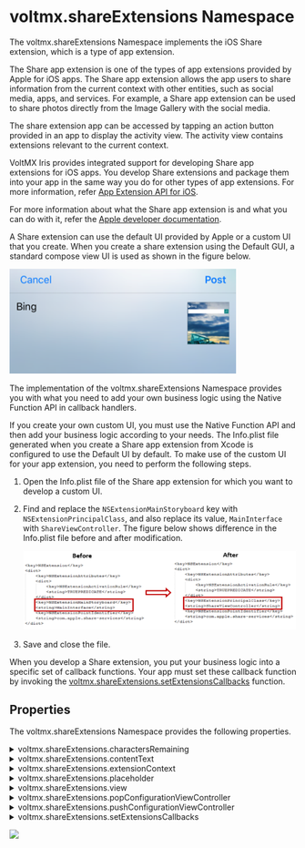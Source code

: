                              


voltmx.shareExtensions Namespace
==============================

The voltmx.shareExtensions Namespace implements the iOS Share extension, which is a type of app extension.

The Share app extension is one of the types of app extensions provided by Apple for iOS apps. The Share app extension allows the app users to share information from the current context with other entities, such as social media, apps, and services. For example, a Share app extension can be used to share photos directly from the Image Gallery with the social media.

The share extension app can be accessed by tapping an action button provided in an app to display the activity view. The activity view contains extensions relevant to the current context.

VoltMX Iris provides integrated support for developing Share app extensions for iOS apps. You develop Share extensions and package them into your app in the same way you do for other types of app extensions. For more information, refer [App Extension API for iOS](app-extension-ios.md).

<!-- For more information about what the Share app extension is and what you can do with it, refer the [Apple developer documentation](app-extension-ios.md). -->

For more information about what the Share app extension is and what you can do with it, refer the [Apple developer documentation](https://developer.apple.com/design/human-interface-guidelines/macos/extensions/share-extensions/).

A Share extension can use the default UI provided by Apple or a custom UI that you create. When you create a share extension using the Default GUI, a standard compose view UI is used as shown in the figure below.

![](resources/images/shareextension-defaultgui_398x184.png)

The implementation of the voltmx.shareExtensions Namespace provides you with what you need to add your own business logic using the Native Function API in callback handlers.

If you create your own custom UI, you must use the Native Function API and then add your business logic according to your needs. The Info.plist file generated when you create a Share app extension from Xcode is configured to use the Default UI by default. To make use of the custom UI for your app extension, you need to perform the following steps.

1.  Open the Info.plist file of the Share app extension for which you want to develop a custom UI.
2.  Find and replace the `NSExtensionMainStoryboard` key with `NSExtensionPrincipalClass`, and also replace its value, `MainInterface` with `ShareViewController`. The figure below shows difference in the Info.plist file before and after modification.
    
    ![](resources/images/info-plist-modification_679x196.png)
    
3.  Save and close the file.

When you develop a Share extension, you put your business logic into a specific set of callback functions. Your app must set these callback function by invoking the [voltmx.shareExtensions.setExtensionsCallbacks](#setExtensionsCallbacks) function.

Properties
----------

The voltmx.shareExtensions Namespace provides the following properties.


<details close markdown="block"><summary>voltmx.shareExtensions.charactersRemaining</summary>

* * *

Sets an initial value to be displayed as the number of characters remaining in the placeholder.

<b>Syntax</b>

```

voltmx.shareExtensions.charactersRemaining;
```

<b>Example</b>

```
//Sample code  
voltmx.shareExtensions.charactersRemaining = 100;
```

<b>Type</b>

Number

<b>Read/Write</b>

Read and write.

<b>Remarks</b>

This property is accessible only in the default GUI mode.

<b>Platform Availability</b>

iOS

</details>
<details close markdown="block"><summary>voltmx.shareExtensions.contentText</summary>

* * *

Contains the text from the current textView.

<b>Syntax</b>

```

voltmx.shareExtensions.contentText;
```

<b>Example</b>

```
//Sample code  
var text = voltmx.shareExtensions.contentText;
```

<b>Type</b>

String

<b>Return Values</b>

text

<b>Remarks</b>

This property is only available in the default GUI mode.

<b>Platform Availability</b>

iOS

</details>
<details close markdown="block"><summary>voltmx.shareExtensions.extensionContext</summary>

* * *

Returns the current extension context.

<b>Syntax</b>

```

voltmx.shareExtensions.extensionContext;
```

<b>Example</b>

```
//Sample code  
var Context = voltmx.shareExtensions.extensionContext;
Context.extensionContext.completeRequestReturningItemsCompletionHandler([], );
```

<b>Type</b>

Object

<b>Read/Write</b>

Read only

<b>Platform Availability</b>

iOS

</details>
<details close markdown="block"><summary>voltmx.shareExtensions.placeholder</summary>

* * *

Sets the text for the share app extension in the placeholder.

<b>Syntax</b>

```

voltmx.shareExtensions.placeholder;
```

<b>Example</b>

```
//Sample code  
voltmx.shareExtensions.placeholder = "write here";
```

<b>Type</b>

String

<b>Read/Write</b>

Read and write.

<b>Remarks</b>

The API works only in default GUI mode.

<b>Platform Availability</b>

iOS

</details>
<details close markdown="block"><summary>voltmx.shareExtensions.view</summary>

* * *

Holds the current extension view.

<b>Syntax</b>

```

voltmx.shareExtensions.view;
```

<b>Example</b>

```
//Sample code  
var myView = voltmx.shareExtensions.view;
myView.addSubView(button);
```

<b>Type</b>

UIView

<b>Read/Write</b>

Read only.

<b>Platform Availability</b>

iOS

Functions
---------

The voltmx.shareExtensions Namespace provides the following function.

</details>
<details close markdown="block"><summary>voltmx.shareExtensions.popConfigurationViewController</summary>

* * *

Dismisses the current configuration view controller.

<b>Syntax</b>

```
voltmx.shareExtensions.popConfigurationViewController();
```

<b>Example</b>

```
//Sample code  
voltmx.shareExtensions.popConfigurationViewController();
```

<b>Parameters</b>

None.

<b>Return Values</b>

None.

<b>Remarks</b>

The function works only in the default GUI mode.

<b>Platform Availability</b>

iOS.

</details>
<details close markdown="block"><summary>voltmx.shareExtensions.pushConfigurationViewController</summary>

* * *

Displays a configuration view controller.

<b>Syntax</b>

```

voltmx.shareExtensions.pushConfigurationViewController(UIVController);
```

<b>Input Parameters</b>

| Parameter | Description |
| --- | --- |
| UIViewController | A UIViewController that your app creates using the Native Functions. |

 

<b>Example</b>

```

var UIVC = //native bindings code to create UIViewController  
 voltmx.shareExtensions.pushConfigurationViewController(UIVC);
```

<b>Return Values</b>

None.

<b>Remarks</b>

The function works only in the default GUI mode. The configuration view controller is called from a configuration item's tabHandler. Only one configuration view controller is allowed at a time. The pushed view controller should set `preferredContentSize` appropriately. The `SLComposeServiceViewController` observes changes to that property and animates sheet size changes as necessary.

<b>Platform Availability</b>

iOS.

</details>
<details close markdown="block"><summary>voltmx.shareExtensions.setExtensionsCallbacks</summary>

* * *

Allows your app to set callback event handlers for a Share extension.

<b>Syntax</b>

```
voltmx.shareExtensions.setExtensionsCallbacks(  
    callbacks);
```

<b>Input Parameters</b>

callbacks {Object}

Contains an object with key-value pairs where the key specifies the extension state and the value is a callback function. The following are the possible keys.  

| Key | Description |
| --- | --- |
| configurationItems | Enables the user to add configuration options via table cells at the bottom of the sheet, Returns an array of SLComposeSheetConfigurationItem objects. Only available in default GUI mode. |
| didSelectCancel | The user clicked the Cancel button. Only available in default GUI mode. |
| didSelectPost | The user clicked the Post button. Only available in default GUI mode. |
| isContentValid | Determines whether or not the content is valid. Only available in default GUI mode. Invalid content disables the Post button. Valid content enables it. |
| loadView | Loads the view into memory. |
| presentationAnimationDidFinish | The sheet presentation animation is finished. Only available in default GUI mode. |
| viewDidAppear | The view was just displayed. |
| viewWillAppear | The view controller's view is about to be added to a view hierarchy. |
| viewDidDisappear | The view has just been removed from the view hierarchy. |
| viewWillDisappear | The view is about to be removed from the view hierarchy. |

<b>Example</b>

```
var callbackEvents = {
    didSelectCancel: function() {
        voltmx.shareExtensions.extensionContext.cancelRequestWithError(undefined);
    },
    isContentValid: function() {
        var input = voltmx.shareExtensions.contentText;
        if (input.length < 100) {
            voltmx.shareExtensions.charactersRemaining = 100 - input.length;
            return true;
        } else {
            return false;
        }
    },
    configurationItems: function() {
        return [ConfigurationItem1, ConfigurationItem2];
    },
    viewDidLoad: function() {
        voltmx.shareExtensions.charactersRemaining = 100;
    }
};

voltmx.shareExtensions.setExtensionsCallbacks(callbackEvents);
```

<b>Example: configurationItems</b>

```
function configurationItems() {
    var returnarray = native bindings code to
    return array of SLComposeSheetConfigurationItem
    return returnarray;
}
voltmx.shareExtensions.setExtensionsCallbacks({“
    configurationItems”: configurationItems
});
```

<b>Example: didSelectCancel</b>

```
function didSelectCancelcallback() {
    // native bindings code
}
voltmx.shareExtensions.setExtensionsCallbacks({“
    didSelectCancel”: didSelectCancelcallback
});
```

<b>Example: didSelectPostcallback</b>

```
function didSelectPostcallback() {
    // native bindings code
}

voltmx.shareExtensions.setExtensionsCallbacks({“
    didSelectPost”: didSelectPostcallback
});
```

<b>Example: isContentValid</b>

```
function isContentValid() {
    if ( //check the validity of the input using native 						bindings code)
        {
            return true; //will enable the post button. 
        }
        return false; //will disable the post button.
    }
    voltmx.shareExtensions.setExtensionsCallbacks({“
        isContentValid”: isContentValid
    });
```

<b>Example; loadView</b>

```
function loadView() {
    //native bindings code
}
voltmx.shareExtensions.setExtensionsCallbacks({“
    loadView”: loadView
});
```

<b>Example: presentationAnimationDidFinish</b>

```
function presentationAnimationDidFinish() {
    //native bindings code
}
voltmx.shareExtensions.setExtensionsCallbacks({“
    presentationAnimationDidFinish”: presentationAnimationDidFinish
});

```

<b>Example: viewDidAppear</b>

```
function viewDidAppear() {
    //native bindings code
}
voltmx.shareExtensions.setExtensionsCallbacks({“
    viewDidAppear”: viewDidAppear
});
```

<b>Example: viewWillAppear</b>

```
function viewWillAppear() {
    //native bindings code
}
voltmx.shareExtensions.setExtensionsCallbacks({“
    viewWillAppear”: viewWillAppear
});

```

<b>Example: viewDidDisappear</b>

```
function viewDidDisappear() {
    //native bindings code
}
voltmx.shareExtensions.setExtensionsCallbacks({“
    viewDidDisappear”: viewDidDisappear
});
```

<b>Example: viewWillDisappear</b>

```
function viewWillDisappear() {
    //native bindings code
}
voltmx.shareExtensions.setExtensionsCallbacks({“
    viewWillDisappear”: viewWillDisappear
});
```

<b>Return Values</b>

None.

<b>Platform Availability</b>

iOS.

</details>

![](resources/prettify/onload.png)
